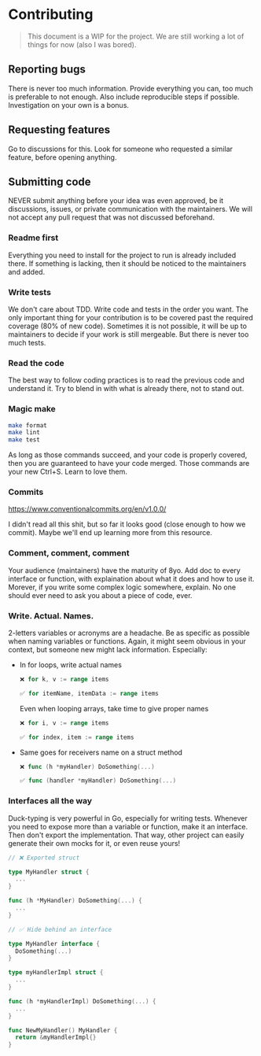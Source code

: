 # Contributing

> This document is a WIP for the project. We are still working a lot of things for now (also I was bored).

## Reporting bugs

There is never too much information. Provide everything you can, too much is preferable to not enough. Also
include reproducible steps if possible. Investigation on your own is a bonus.

## Requesting features

Go to discussions for this. Look for someone who requested a similar feature, before opening anything.

## Submitting code

NEVER submit anything before your idea was even approved, be it discussions, issues, or private communication with the
maintainers. We will not accept any pull request that was not discussed beforehand.

### Readme first

Everything you need to install for the project to run is already included there. If something is lacking, then
it should be noticed to the maintainers and added.

### Write tests

We don't care about TDD. Write code and tests in the order you want. The only important thing for your contribution
is to be covered past the required coverage (80% of new code). Sometimes it is not possible, it will be up to
maintainers to decide if your work is still mergeable. But there is never too much tests.

### Read the code

The best way to follow coding practices is to read the previous code and understand it. Try to blend in with what is 
already there, not to stand out.

### Magic make

```bash
make format
make lint
make test
```

As long as those commands succeed, and your code is properly covered, then you are guaranteed to have your code
merged. Those commands are your new Ctrl+S. Learn to love them.

### Commits

https://www.conventionalcommits.org/en/v1.0.0/

I didn't read all this shit, but so far it looks good (close enough to how we commit). Maybe we'll end up learning
more from this resource.

### Comment, comment, comment

Your audience (maintainers) have the maturity of 8yo. Add doc to every interface or function, with explaination
about what it does and how to use it. Morever, if you write some complex logic somewhere, explain. No one should
ever need to ask you about a piece of code, ever.

### Write. Actual. Names.

2-letters variables or acronyms are a headache. Be as specific as possible when naming variables or functions.
Again, it might seem obvious in your context, but someone new might lack information. Especially:

- In for loops, write actual names
  ```go
  ❌ for k, v := range items
  
  ✅ for itemName, itemData := range items
  ```
  Even when looping arrays, take time to give proper names
  ```go
  ❌ for i, v := range items
  
  ✅ for index, item := range items
  ```
- Same goes for receivers name on a struct method
  ```go
  ❌ func (h *myHandler) DoSomething(...)
  
  ✅ func (handler *myHandler) DoSomething(...)
  ```

### Interfaces all the way

Duck-typing is very powerful in Go, especially for writing tests. Whenever you need to expose more than a variable
or function, make it an interface. Then don't export the implementation. That way, other project can easily generate
their own mocks for it, or even reuse yours!

```go
// ❌ Exported struct

type MyHandler struct {
  ...
}

func (h *MyHandler) DoSomething(...) {
  ...
}

// ✅ Hide behind an interface

type MyHandler interface {
  DoSomething(...)
}

type myHandlerImpl struct {
  ...
}

func (h *myHandlerImpl) DoSomething(...) {
  ...
}

func NewMyHandler() MyHandler {
  return &myHandlerImpl{}
}
```
